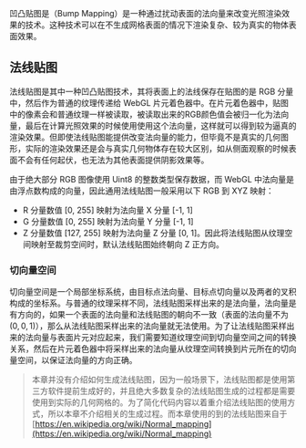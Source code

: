 凹凸贴图是（Bump Mapping）是一种通过扰动表面的法向量来改变光照渲染效果的技术。这种技术可以在不生成网格表面的情况下渲染复杂、较为真实的物体表面效果。

## 法线贴图

法线贴图是其中一种凹凸贴图技术，其将表面上的法线保存在贴图的是 RGB 分量中，然后作为普通的纹理传递给 WebGL 片元着色器中。在片元着色器中，贴图中的像素会和普通纹理一样被读取，被读取出来的RGB颜色值会被归一化为法向量，最后在计算光照效果的时候使用使用这个法向量，这样就可以得到较为逼真的渲染效果。但即使法线贴图能提供改变法向量的能力，但毕竟不是真实的几何图形，实际的渲染效果还是会与真实几何物体存在较大区别，如从侧面观察的时候表面不会有任何起伏，也无法为其他表面提供阴影效果等。

由于绝大部分 RGB 图像使用 Uint8 的整数类型保存数据，而 WebGL 中法向量是由浮点数构成的向量，因此通用法线贴图一般采用以下 RGB 到 XYZ 映射：
  - R 分量数值 [0, 255] 映射为法向量 X 分量 [-1, 1]
  - G 分量数值 [0, 255] 映射为法向量 Y 分量 [-1, 1]
  - Z 分量数值 [127, 255] 映射为法向量 Z 分量 [0, 1]。因此将法线贴图从纹理空间映射至裁剪空间时，默认法线贴图始终朝向 Z 正方向。

### 切向量空间

切向量空间是一个局部坐标系统，由目标点法向量、目标点切向量以及两者的叉积构成的坐标系。与普通的纹理采样不同，法线贴图采样出来的是法向量，法向量是有方向的，如果一个表面的法向量和法线贴图的朝向不一致（表面的法向量不为 $(0, 0, 1)$），那么从法线贴图采样出来的法向量就无法使用。为了让法线贴图采样出来的法向量与表面片元对应起来，我们需要知道纹理空间到切向量空间之间的转换关系，然后在片元着色器中将采样出来的法向量从纹理空间转换到片元所在的切向量空间，以保证法向量的方向正确。

> 本章并没有介绍如何生成法线贴图，因为一般场景下，法线贴图都是使用第三方软件提前生成好的，并且绝大多数复杂的法线贴图生成的过程都是需要使用到实际的几何网格的。为了简化代码内容以着重介绍法线贴图的使用方式，所以本章不介绍相关的生成过程。而本章使用的到的法线贴图来自于 [https://en.wikipedia.org/wiki/Normal_mapping](https://en.wikipedia.org/wiki/Normal_mapping)